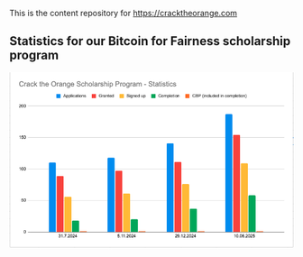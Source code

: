 This is the content repository for https://cracktheorange.com

## Statistics for our Bitcoin for Fairness scholarship program

![Statistics](_images/250610-CTO-Scholarships-Report.png)